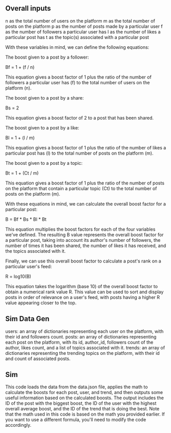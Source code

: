 
## Overall inputs

n as the total number of users on the platform
m as the total number of posts on the platform
p as the number of posts made by a particular user
f as the number of followers a particular user has
l as the number of likes a particular post has
t as the topic(s) associated with a particular post

With these variables in mind, we can define the following equations:

The boost given to a post by a follower:

Bf = 1 + (f / n)

This equation gives a boost factor of 1 plus the ratio of the number of followers a particular user has (f) to the total number of users on the platform (n).

The boost given to a post by a share:

Bs = 2

This equation gives a boost factor of 2 to a post that has been shared.

The boost given to a post by a like:

Bl = 1 + (l / m)

This equation gives a boost factor of 1 plus the ratio of the number of likes a particular post has (l) to the total number of posts on the platform (m).

The boost given to a post by a topic:

Bt = 1 + (Ct / m)

This equation gives a boost factor of 1 plus the ratio of the number of posts on the platform that contain a particular topic (Ct) to the total number of posts on the platform (m).

With these equations in mind, we can calculate the overall boost factor for a particular post:

B = Bf * Bs * Bl * Bt

This equation multiplies the boost factors for each of the four variables we've defined. The resulting B value represents the overall boost factor for a particular post, taking into account its author's number of followers, the number of times it has been shared, the number of likes it has received, and the topics associated with it.

Finally, we can use this overall boost factor to calculate a post's rank on a particular user's feed:

R = log10(B)

This equation takes the logarithm (base 10) of the overall boost factor to obtain a numerical rank value R. This value can be used to sort and display posts in order of relevance on a user's feed, with posts having a higher R value appearing closer to the top.

## Sim Data Gen
users: an array of dictionaries representing each user on the platform, with their id and followers count.
posts: an array of dictionaries representing each post on the platform, with its id, author_id, followers count of the author, likes count, and a list of topics associated with it.
trends: an array of dictionaries representing the trending topics on the platform, with their id and count of associated posts.

## Sim 
This code loads the data from the data.json file, applies the math to calculate the boosts for each post, user, and trend, and then outputs some useful information based on the calculated boosts. The output includes the ID of the post with the biggest boost, the ID of the user with the highest overall average boost, and the ID of the trend that is doing the best. Note that the math used in this code is based on the math you provided earlier. If you want to use a different formula, you'll need to modify the code accordingly.